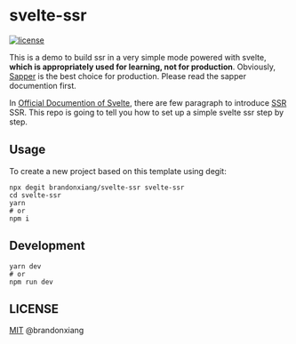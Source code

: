# svelte-ssr


<a href="https://github.com/brandonxiang/svelte-ssr/blob/master/LICENSE">
  <img src="https://img.shields.io/github/license/brandonxiang/svelte-ssr" alt="license">
</a>

This is a demo to build ssr in a very simple mode powered with svelte, **which is appropriately used for learning, not for production**. Obviously, [Sapper](https://sapper.svelte.dev/) is the best choice for production. Please read the sapper documention first. 

In [Official Documention of Svelte](https://svelte.dev/), there are few paragraph to introduce [SSR](https://svelte.dev/docs#Server-side_component_API) SSR. This repo is going to tell you how to set up a simple svelte ssr step by step.

## Usage

To create a new project based on this template using degit:

```shell
npx degit brandonxiang/svelte-ssr svelte-ssr
cd svelte-ssr
yarn
# or
npm i
```

## Development

```shell
yarn dev
# or
npm run dev
```

## LICENSE

[MIT](./LICENSE) @brandonxiang

